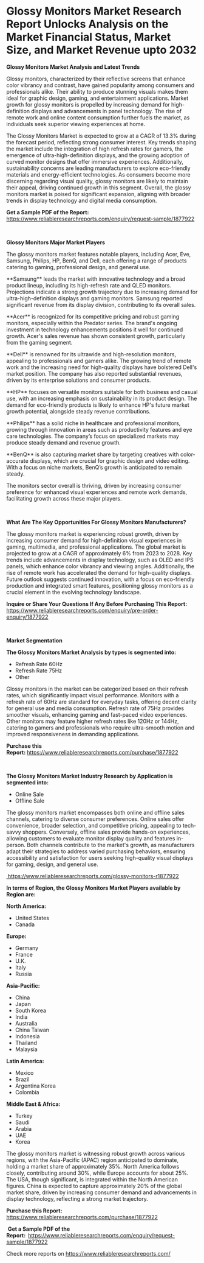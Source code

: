 <p><h1>Glossy Monitors Market Research Report Unlocks Analysis on the Market Financial Status, Market Size, and Market Revenue upto 2032</h1></p><p><strong>Glossy Monitors Market Analysis and Latest Trends</strong></p>
<p><p>Glossy monitors, characterized by their reflective screens that enhance color vibrancy and contrast, have gained popularity among consumers and professionals alike. Their ability to produce stunning visuals makes them ideal for graphic design, gaming, and entertainment applications. Market growth for glossy monitors is propelled by increasing demand for high-definition displays and advancements in panel technology. The rise of remote work and online content consumption further fuels the market, as individuals seek superior viewing experiences at home.</p><p>The Glossy Monitors Market is expected to grow at a CAGR of 13.3% during the forecast period, reflecting strong consumer interest. Key trends shaping the market include the integration of high refresh rates for gamers, the emergence of ultra-high-definition displays, and the growing adoption of curved monitor designs that offer immersive experiences. Additionally, sustainability concerns are leading manufacturers to explore eco-friendly materials and energy-efficient technologies. As consumers become more discerning regarding visual quality, glossy monitors are likely to maintain their appeal, driving continued growth in this segment. Overall, the glossy monitors market is poised for significant expansion, aligning with broader trends in display technology and digital media consumption.</p></p>
<p><strong>Get a Sample PDF of the Report:&nbsp;</strong> <a href="https://www.reliableresearchreports.com/enquiry/request-sample/1877922?utm_campaign=3030&utm_medium=2&utm_source=Github&utm_content=ia&utm_term=06042025&utm_id=glossy-monitors">https://www.reliableresearchreports.com/enquiry/request-sample/1877922</a></p>
<p>&nbsp;</p>
<p><strong>Glossy Monitors Major Market Players</strong></p>
<p><p>The glossy monitors market features notable players, including Acer, Eve, Samsung, Philips, HP, BenQ, and Dell, each offering a range of products catering to gaming, professional design, and general use.</p><p>**Samsung** leads the market with innovative technology and a broad product lineup, including its high-refresh rate and QLED monitors. Projections indicate a strong growth trajectory due to increasing demand for ultra-high-definition displays and gaming monitors. Samsung reported significant revenue from its display division, contributing to its overall sales.</p><p>**Acer** is recognized for its competitive pricing and robust gaming monitors, especially within the Predator series. The brand's ongoing investment in technology enhancements positions it well for continued growth. Acer's sales revenue has shown consistent growth, particularly from the gaming segment.</p><p>**Dell** is renowned for its ultrawide and high-resolution monitors, appealing to professionals and gamers alike. The growing trend of remote work and the increasing need for high-quality displays have bolstered Dell's market position. The company has also reported substantial revenues, driven by its enterprise solutions and consumer products.</p><p>**HP** focuses on versatile monitors suitable for both business and casual use, with an increasing emphasis on sustainability in its product design. The demand for eco-friendly products is likely to enhance HP's future market growth potential, alongside steady revenue contributions.</p><p>**Philips** has a solid niche in healthcare and professional monitors, growing through innovation in areas such as productivity features and eye care technologies. The company’s focus on specialized markets may produce steady demand and revenue growth.</p><p>**BenQ** is also capturing market share by targeting creatives with color-accurate displays, which are crucial for graphic design and video editing. With a focus on niche markets, BenQ’s growth is anticipated to remain steady.</p><p>The monitors sector overall is thriving, driven by increasing consumer preference for enhanced visual experiences and remote work demands, facilitating growth across these major players.</p></p>
<p>&nbsp;</p>
<p><strong>What Are The Key Opportunities For Glossy Monitors Manufacturers?</strong></p>
<p><p>The glossy monitors market is experiencing robust growth, driven by increasing consumer demand for high-definition visual experiences in gaming, multimedia, and professional applications. The global market is projected to grow at a CAGR of approximately 6% from 2023 to 2028. Key trends include advancements in display technology, such as OLED and IPS panels, which enhance color vibrancy and viewing angles. Additionally, the rise of remote work has accelerated the demand for high-quality displays. Future outlook suggests continued innovation, with a focus on eco-friendly production and integrated smart features, positioning glossy monitors as a crucial element in the evolving technology landscape.</p></p>
<p><strong>Inquire or Share Your Questions If Any Before Purchasing This Report:</strong> <a href="https://www.reliableresearchreports.com/enquiry/pre-order-enquiry/1877922?utm_campaign=3030&utm_medium=2&utm_source=Github&utm_content=ia&utm_term=06042025&utm_id=glossy-monitors">https://www.reliableresearchreports.com/enquiry/pre-order-enquiry/1877922</a></p>
<p>&nbsp;</p>
<p><strong>Market Segmentation</strong></p>
<p><strong>The Glossy Monitors Market Analysis by types is segmented into:</strong></p>
<p><ul><li>Refresh Rate 60Hz</li><li>Refresh Rate 75Hz</li><li>Other</li></ul></p>
<p><p>Glossy monitors in the market can be categorized based on their refresh rates, which significantly impact visual performance. Monitors with a refresh rate of 60Hz are standard for everyday tasks, offering decent clarity for general use and media consumption. Refresh rate of 75Hz provides smoother visuals, enhancing gaming and fast-paced video experiences. Other monitors may feature higher refresh rates like 120Hz or 144Hz, catering to gamers and professionals who require ultra-smooth motion and improved responsiveness in demanding applications.</p></p>
<p><strong>Purchase this Report:&nbsp;</strong><a href="https://www.reliableresearchreports.com/purchase/1877922?utm_campaign=3030&utm_medium=2&utm_source=Github&utm_content=ia&utm_term=06042025&utm_id=glossy-monitors">https://www.reliableresearchreports.com/purchase/1877922</a></p>
<p>&nbsp;</p>
<p><strong>The Glossy Monitors Market Industry Research by Application is segmented into:</strong></p>
<p><ul><li>Online Sale</li><li>Offline Sale</li></ul></p>
<p><p>The glossy monitors market encompasses both online and offline sales channels, catering to diverse consumer preferences. Online sales offer convenience, broader selection, and competitive pricing, appealing to tech-savvy shoppers. Conversely, offline sales provide hands-on experiences, allowing customers to evaluate monitor display quality and features in-person. Both channels contribute to the market's growth, as manufacturers adapt their strategies to address varied purchasing behaviors, ensuring accessibility and satisfaction for users seeking high-quality visual displays for gaming, design, and general use.</p></p>
<p><a href="https://www.reliableresearchreports.com/glossy-monitors-r1877922?utm_campaign=3030&utm_medium=2&utm_source=Github&utm_content=ia&utm_term=06042025&utm_id=glossy-monitors">&nbsp;https://www.reliableresearchreports.com/glossy-monitors-r1877922</a></p>
<p><strong>In terms of Region, the Glossy Monitors Market Players available by Region are:</strong></p>
<p>
    <p> <strong> North America: </strong>
        <ul>
            <li>United States</li>
            <li>Canada</li>
        </ul>
        </p> 
    <p> <strong> Europe: </strong>
        <ul>
            <li>Germany</li>
            <li>France</li>
            <li>U.K.</li>
            <li>Italy</li>
            <li>Russia</li>
        </ul>
        </p> 
    <p> <strong> Asia-Pacific: </strong>
        <ul>
            <li>China</li>
            <li>Japan</li>
            <li>South Korea</li>
            <li>India</li>
            <li>Australia</li>
            <li>China Taiwan</li>
            <li>Indonesia</li>
            <li>Thailand</li>
            <li>Malaysia</li>
        </ul>
        </p> 
    <p> <strong> Latin America: </strong>
        <ul>
            <li>Mexico</li>
            <li>Brazil</li>
            <li>Argentina Korea</li>
            <li>Colombia</li>
        </ul>
        </p> 
    <p> <strong> Middle East & Africa: </strong>
        <ul>
            <li>Turkey</li>
            <li>Saudi</li>
            <li>Arabia</li>
            <li>UAE</li>
            <li>Korea</li>
        </ul>
    </p>
    </p>
<p><p>The glossy monitors market is witnessing robust growth across various regions, with the Asia-Pacific (APAC) region anticipated to dominate, holding a market share of approximately 35%. North America follows closely, contributing around 30%, while Europe accounts for about 25%. The USA, though significant, is integrated within the North American figures. China is expected to capture approximately 20% of the global market share, driven by increasing consumer demand and advancements in display technology, reflecting a strong market trajectory.</p></p>
<p><strong>Purchase this Report: </strong><a href="https://www.reliableresearchreports.com/purchase/1877922?utm_campaign=3030&utm_medium=2&utm_source=Github&utm_content=ia&utm_term=06042025&utm_id=glossy-monitors">https://www.reliableresearchreports.com/purchase/1877922</a></p>
<p>&nbsp;<strong>Get a Sample PDF of the Report:&nbsp;&nbsp;</strong><a href="https://www.reliableresearchreports.com/enquiry/request-sample/1877922?utm_campaign=3030&utm_medium=2&utm_source=Github&utm_content=ia&utm_term=06042025&utm_id=glossy-monitors">https://www.reliableresearchreports.com/enquiry/request-sample/1877922</a></p>
<p><strong></strong></p>
<p>Check more reports on <a href="https://www.reliableresearchreports.com/?utm_campaign=3030&utm_medium=2&utm_source=Github&utm_content=ia&utm_term=06042025&utm_id=glossy-monitors">https://www.reliableresearchreports.com/</a></p>